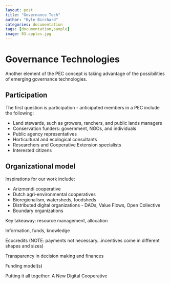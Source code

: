 ```yaml
---
layout: post
title: "Governance Tech"
author: "Kyle Birchard"
categories: documentation
tags: [documentation,sample]
image: 03-apples.jpg
---
```


# Governance Technologies

Another element of the PEC concept is taking advantage of the possibilities of emerging governance technologies. 

## Participation

The first question is participation - anticipated members in a PEC include the following:

- Land stewards, such as growers, ranchers, and public lands managers
- Conservation funders: government, NGOs, and individuals
- Public agency representatives
- Horticultural and ecological consultants
- Researchers and Cooperative Extension specialists
- Interested citizens

## Organizational model

Inspirations for our work include:

- Arizmendi cooperative
- Dutch agri-environmental cooperatives
- Bioregionalism, watersheds, foodsheds
- Distributed digital organizations - DAOs, Value Flows, Open Collective
- Boundary organizations

Key takeaway: resource management, allocation

Information, funds, knowledge

Ecocredits (NOTE: payments not necessary…incentives come in different shapes and sizes)

Transparency in decision making and finances

Funding model(s)

Putting it all together: A New Digital Cooperative
